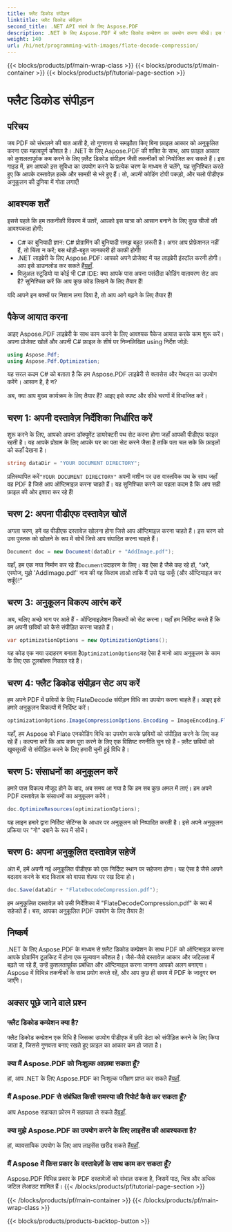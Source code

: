 ```yaml
---
title: फ्लैट डिकोड संपीड़न
linktitle: फ्लैट डिकोड संपीड़न
second_title: .NET API संदर्भ के लिए Aspose.PDF
description: .NET के लिए Aspose.PDF में फ़्लैट डिकोड कम्प्रेशन का उपयोग करना सीखें। इस चरण-दर-चरण मार्गदर्शिका के साथ PDF फ़ाइल आकार को कुशलतापूर्वक अनुकूलित करें।
weight: 140
url: /hi/net/programming-with-images/flate-decode-compression/
---
```


{{< blocks/products/pf/main-wrap-class >}}
{{< blocks/products/pf/main-container >}}
{{< blocks/products/pf/tutorial-page-section >}}

# फ्लैट डिकोड संपीड़न

## परिचय

जब PDF को संभालने की बात आती है, तो गुणवत्ता से समझौता किए बिना फ़ाइल आकार को अनुकूलित करना एक महत्वपूर्ण कौशल है। .NET के लिए Aspose.PDF की शक्ति के साथ, आप फ़ाइल आकार को कुशलतापूर्वक कम करने के लिए फ़्लैट डिकोड संपीड़न जैसी तकनीकों को नियोजित कर सकते हैं। इस गाइड में, हम आपको इस सुविधा का उपयोग करने के प्रत्येक चरण के माध्यम से चलेंगे, यह सुनिश्चित करते हुए कि आपके दस्तावेज़ हल्के और सामग्री से भरे हुए हैं। तो, अपनी कोडिंग टोपी पकड़ो, और चलो पीडीएफ अनुकूलन की दुनिया में गोता लगाएँ!

## आवश्यक शर्तें

इससे पहले कि हम तकनीकी विवरण में उतरें, आपको इस यात्रा को आसान बनाने के लिए कुछ चीजों की आवश्यकता होगी:

- C# का बुनियादी ज्ञान: C# प्रोग्रामिंग की बुनियादी समझ बहुत ज़रूरी है। अगर आप प्रोफ़ेशनल नहीं हैं, तो चिंता न करें; बस थोड़ी-बहुत जानकारी ही काफी होगी!
-  .NET लाइब्रेरी के लिए Aspose.PDF: आपको अपने प्रोजेक्ट में यह लाइब्रेरी इंस्टॉल करनी होगी। आप इसे डाउनलोड कर सकते हैं[यहाँ](https://releases.aspose.com/pdf/net/).
- विज़ुअल स्टूडियो या कोई भी C# IDE: क्या आपके पास अपना पसंदीदा कोडिंग वातावरण सेट अप है? सुनिश्चित करें कि आप कुछ कोड लिखने के लिए तैयार हैं!

यदि आपने इन बक्सों पर निशान लगा दिया है, तो आप आगे बढ़ने के लिए तैयार हैं!

## पैकेज आयात करना

आइए Aspose.PDF लाइब्रेरी के साथ काम करने के लिए आवश्यक पैकेज आयात करके काम शुरू करें। अपना प्रोजेक्ट खोलें और अपनी C# फ़ाइल के शीर्ष पर निम्नलिखित using निर्देश जोड़ें:

```csharp
using Aspose.Pdf;
using Aspose.Pdf.Optimization;
```

यह सरल कदम C# को बताता है कि हम Aspose.PDF लाइब्रेरी से क्लासेस और मेथड्स का उपयोग करेंगे। आसान है, है न?

अब, क्या आप मुख्य कार्यक्रम के लिए तैयार हैं? आइए इसे स्पष्ट और सीधे चरणों में विभाजित करें।

## चरण 1: अपनी दस्तावेज़ निर्देशिका निर्धारित करें

शुरू करने के लिए, आपको अपना डॉक्यूमेंट डायरेक्टरी पथ सेट करना होगा जहाँ आपकी पीडीएफ फाइल रहती है। यह आपके प्रोग्राम के लिए आपके घर का पता सेट करने जैसा है ताकि पता चल सके कि फ़ाइलों को कहाँ देखना है।

```csharp
string dataDir = "YOUR DOCUMENT DIRECTORY";
```
 प्रतिस्थापित करें`"YOUR DOCUMENT DIRECTORY"` अपनी मशीन पर उस वास्तविक पथ के साथ जहाँ वह PDF है जिसे आप ऑप्टिमाइज़ करना चाहते हैं। यह सुनिश्चित करने का पहला कदम है कि आप सही फ़ाइल की ओर इशारा कर रहे हैं!

## चरण 2: अपना पीडीएफ दस्तावेज़ खोलें

अगला चरण, हमें वह पीडीएफ दस्तावेज़ खोलना होगा जिसे आप ऑप्टिमाइज़ करना चाहते हैं। इस चरण को उस पुस्तक को खोलने के रूप में सोचें जिसे आप संपादित करना चाहते हैं।

```csharp
Document doc = new Document(dataDir + "AddImage.pdf");
```
 यहाँ, हम एक नया निर्माण कर रहे हैं`Document`उदाहरण के लिए। यह ऐसा है जैसे कह रहे हों, “अरे, एस्पोज, मुझे 'AddImage.pdf' नाम की वह किताब लाओ ताकि मैं उसे पढ़ सकूँ (और ऑप्टिमाइज़ कर सकूँ)!”

## चरण 3: अनुकूलन विकल्प आरंभ करें

अब, चलिए अच्छे भाग पर आते हैं - ऑप्टिमाइज़ेशन विकल्पों को सेट करना। यहाँ हम निर्दिष्ट करते हैं कि हम अपनी छवियों को कैसे संपीड़ित करना चाहते हैं।

```csharp
var optimizationOptions = new OptimizationOptions();
```
 यह कोड एक नया उदाहरण बनाता है`OptimizationOptions`यह ऐसा है मानो आप अनुकूलन के काम के लिए एक टूलबॉक्स निकाल रहे हैं।

## चरण 4: फ्लैट डिकोड संपीड़न सेट अप करें

हम अपने PDF में छवियों के लिए FlateDecode संपीड़न विधि का उपयोग करना चाहते हैं। आइए इसे हमारे अनुकूलन विकल्पों में निर्दिष्ट करें।

```csharp
optimizationOptions.ImageCompressionOptions.Encoding = ImageEncoding.Flate;
```
यहाँ, हम Aspose को Flate एनकोडिंग विधि का उपयोग करके छवियों को संपीड़ित करने के लिए कह रहे हैं। कल्पना करें कि आप काम पूरा करने के लिए एक विशिष्ट रणनीति चुन रहे हैं - फ़्लैट छवियों को खूबसूरती से संपीड़ित करने के लिए हमारी चुनी हुई विधि है।

## चरण 5: संसाधनों का अनुकूलन करें

हमारे पास विकल्प मौजूद होने के बाद, अब समय आ गया है कि हम सब कुछ अमल में लाएं। हम अपने PDF दस्तावेज़ के संसाधनों का अनुकूलन करेंगे।

```csharp
doc.OptimizeResources(optimizationOptions);
```
यह लाइन हमारे द्वारा निर्दिष्ट सेटिंग्स के आधार पर अनुकूलन को निष्पादित करती है। इसे अपने अनुकूलन प्रक्रिया पर "गो" दबाने के रूप में सोचें।

## चरण 6: अपना अनुकूलित दस्तावेज़ सहेजें

अंत में, हमें अपनी नई अनुकूलित पीडीएफ को एक निर्दिष्ट स्थान पर सहेजना होगा। यह ऐसा है जैसे आपने बदलाव करने के बाद किताब को वापस शेल्फ पर रख दिया हो।

```csharp
doc.Save(dataDir + "FlateDecodeCompression.pdf");
```
हम अनुकूलित दस्तावेज़ को उसी निर्देशिका में "FlateDecodeCompression.pdf" के रूप में सहेजते हैं। बस, आपका अनुकूलित PDF उपयोग के लिए तैयार है!

## निष्कर्ष

.NET के लिए Aspose.PDF के माध्यम से फ़्लैट डिकोड कम्प्रेशन के साथ PDF को ऑप्टिमाइज़ करना आपके प्रोग्रामिंग टूलकिट में होना एक मूल्यवान कौशल है। जैसे-जैसे दस्तावेज़ आकार और जटिलता में बढ़ते जा रहे हैं, उन्हें कुशलतापूर्वक प्रबंधित और ऑप्टिमाइज़ करना जानना आपको अलग बनाएगा। Aspose में विभिन्न तकनीकों के साथ प्रयोग करते रहें, और आप कुछ ही समय में PDF के जादूगर बन जाएँगे।

## अक्सर पूछे जाने वाले प्रश्न

### फ्लैट डिकोड कम्प्रेशन क्या है?  
फ्लैट डिकोड कम्प्रेशन एक विधि है जिसका उपयोग पीडीएफ में छवि डेटा को संपीड़ित करने के लिए किया जाता है, जिससे गुणवत्ता बनाए रखते हुए फ़ाइल का आकार कम हो जाता है।

### क्या मैं Aspose.PDF को निःशुल्क आज़मा सकता हूँ?  
हां, आप .NET के लिए Aspose.PDF का निःशुल्क परीक्षण प्राप्त कर सकते हैं[यहाँ](https://releases.aspose.com/).

### मैं Aspose.PDF से संबंधित किसी समस्या की रिपोर्ट कैसे कर सकता हूँ?  
 आप Aspose सहायता फ़ोरम में सहायता ले सकते हैं[यहाँ](https://forum.aspose.com/c/pdf/10).

### क्या मुझे Aspose.PDF का उपयोग करने के लिए लाइसेंस की आवश्यकता है?  
 हां, व्यावसायिक उपयोग के लिए आप लाइसेंस खरीद सकते हैं[यहाँ](https://purchase.aspose.com/buy).

### मैं Aspose में किस प्रकार के दस्तावेज़ों के साथ काम कर सकता हूँ?  
Aspose.PDF विभिन्न प्रकार के PDF दस्तावेज़ों को संभाल सकता है, जिसमें पाठ, चित्र और अधिक जटिल लेआउट शामिल हैं।
{{< /blocks/products/pf/tutorial-page-section >}}

{{< /blocks/products/pf/main-container >}}
{{< /blocks/products/pf/main-wrap-class >}}

{{< blocks/products/products-backtop-button >}}

